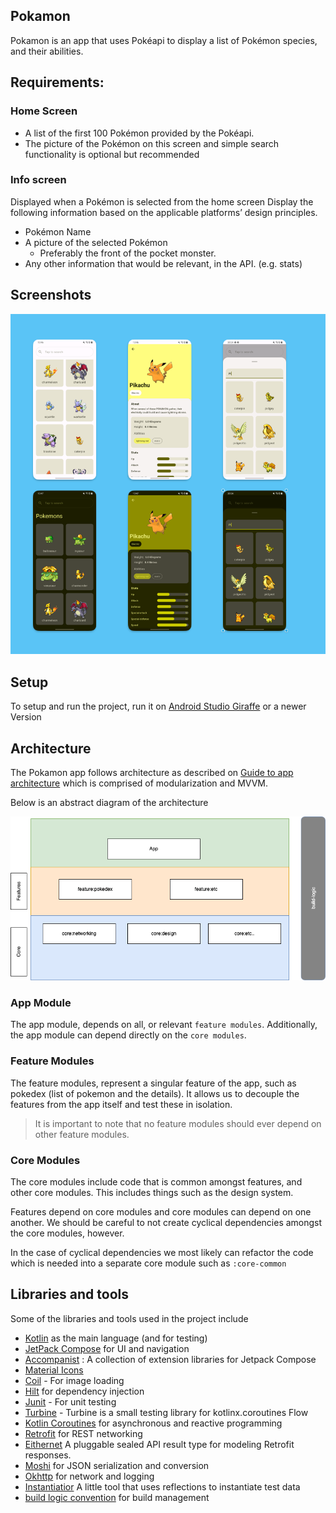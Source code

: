 ## Pokamon

Pokamon is an  app that uses Pokéapi to display a list of Pokémon species, and their abilities.
## Requirements:

### Home Screen
- A list of the first 100 Pokémon provided by the Pokéapi.
- The picture of the Pokémon on this screen and simple search functionality is optional but recommended

### Info screen

Displayed when a Pokémon is selected from the home screen
Display the following information based on the applicable platforms’ design principles.

- Pokémon Name
- A picture of the selected Pokémon
    - Preferably the front of the pocket monster.
- Any other information that would be relevant, in the API. (e.g. stats)



## Screenshots
![Architecture](images/screenshots.png)


## Setup

To setup and run the project, run it
on [Android Studio Giraffe](https://developer.android.com/studio) or a newer Version

## Architecture

The Pokamon app follows architecture as described on
[Guide to app architecture](https://developer.android.com/topic/architecture)
which is comprised of modularization and MVVM.

Below is an abstract diagram of the architecture

![Architecture](images/arch.png)

### App Module

The app module, depends on all, or relevant `feature modules`. Additionally, the app module can
depend directly on the `core modules`.

### Feature Modules

The feature modules, represent a singular feature of the app, such as pokedex (list of pokemon and the details). It allows us
to decouple the features from the app itself and test these in isolation.

> It is important to note that no feature modules should ever depend on other feature modules.

### Core Modules

The core modules include code that is common amongst features, and other core modules. This includes
things such as the design system.

Features depend on core modules and core modules can depend on one another. We should be careful to
not create cyclical dependencies amongst the core modules, however.

In the case of cyclical dependencies we most likely can refactor the code which is needed into a
separate core module such as `:core-common`

## Libraries and tools

Some of the libraries and tools used in the project include

- [Kotlin](https://developer.android.com/kotlin?gclid=Cj0KCQjwoK2mBhDzARIsADGbjeoMVO2Ww0zuUmtQGg8DUqVSPDWhBPGC8vGmtx1GOrh6ZpfoOFIEbKcaAoH1EALw_wcB&gclsrc=aw.ds)
  as the main language (and for testing)
- [JetPack Compose](https://developer.android.com/jetpack/compose?gclid=Cj0KCQjwoK2mBhDzARIsADGbjepwqpW6sXqc0B5GpGglo6zv7XivC252sRc1vbv5HR9Ao--GzmRNKf4aAqPFEALw_wcB&gclsrc=aw.ds)
  for UI and navigation
- [Accompanist](https://github.com/google/accompanist) : A collection of extension libraries for
  Jetpack Compose
- [Material Icons](https://developer.android.com/jetpack/compose/graphics/images/material)
- [Coil](https://coil-kt.github.io/coil/compose/) - For image loading
- [Hilt](https://developer.android.com/training/dependency-injection/hilt-android) for dependency
  injection
- [Junit](https://developer.android.com/training/testing/local-tests) - For unit testing
- [Turbine](https://github.com/cashapp/turbine) - Turbine is a small testing library for
  kotlinx.coroutines Flow
- [Kotlin Coroutines](https://kotlinlang.org/docs/coroutines-overview.html) for asynchronous and
  reactive programming
- [Retrofit](https://square.github.io/retrofit/) for REST networking
- [Eithernet](https://github.com/slackhq/EitherNet) A pluggable sealed API result type for modeling
  Retrofit responses.
- [Moshi](https://github.com/square/moshi) for JSON serialization and conversion
- [Okhttp](https://square.github.io/okhttp/) for network and logging
- [Instantiatior](https://hannesdorfmann.com/instantiator/) A little tool that uses reflections to instantiate test data
- [build logic convention](https://medium.com/@amsavarthan/unlocking-reusability-in-gradle-how-to-use-kotlin-written-convention-plugins-11b95cb008ef)
  for build management